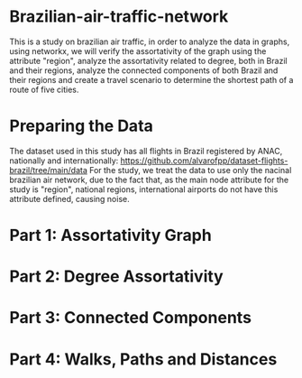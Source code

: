 # Brazilian-air-traffic-network

This is a study on brazilian air traffic, in order to analyze the data in graphs, using networkx, we will verify the assortativity of the graph using the attribute "region", analyze the assortativity related to degree, both in Brazil and their regions, analyze the connected components of both Brazil and their regions and create a travel scenario to determine the shortest path of a route of five cities.

# Preparing the Data

The dataset used in this study has all flights in Brazil registered by ANAC, nationally and internationally: https://github.com/alvarofpp/dataset-flights-brazil/tree/main/data
For the study, we treat the data to use only the nacinal brazilian air network, due to the fact that, as the main node attribute for the study is "region", national regions, international airports do not have this attribute defined, causing noise.

# Part 1: Assortativity Graph



# Part 2: Degree Assortativity



# Part 3: Connected Components



# Part 4: Walks, Paths and Distances
